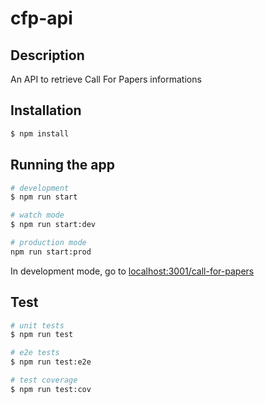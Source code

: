 # cfp-api

## Description

An API to retrieve Call For Papers informations

## Installation

```bash
$ npm install
```

## Running the app

```bash
# development
$ npm run start

# watch mode
$ npm run start:dev

# production mode
npm run start:prod
```

In development mode, go to [localhost:3001/call-for-papers](http://localhost:3001/call-for-papers)

## Test

```bash
# unit tests
$ npm run test

# e2e tests
$ npm run test:e2e

# test coverage
$ npm run test:cov
```
